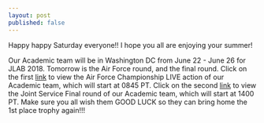 ```yaml
---
layout: post
published: false
---
```

Happy happy Saturday everyone!!
I hope you all are enjoying your summer!

Our Academic team will be in Washington DC from June 22 - June 26 for JLAB 2018. Tomorrow is the Air Force round, and the final round. 
Click on the first [link](https://www.youtube.com/watch?v=SZ5juylrhkU&index=5&list=PLL627wXRH-Y6ch3paIXjTsP8q6dIGhGo0) to view the Air Force Championship LIVE action of our Academic team, which will start at 0845 PT.
Click on the second [link](https://www.youtube.com/watch?v=8ukBKl1C1F4&list=PLL627wXRH-Y6ch3paIXjTsP8q6dIGhGo0&index=7) to view the Joint Service Final round of our Academic team, which will start at 1400 PT.
Make sure you all wish them GOOD LUCK so they can bring home the 1st place trophy again!!!


